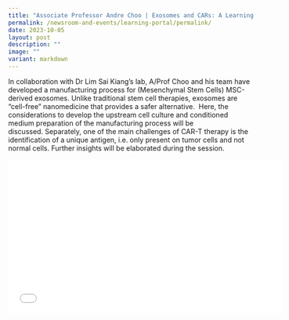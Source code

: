 ```yaml
---
title: "Associate Professor Andre Choo | Exosomes and CARs: A Learning Journey"
permalink: /newsroom-and-events/learning-portal/permalink/
date: 2023-10-05
layout: post
description: ""
image: ""
variant: markdown
---
```



In collaboration with Dr Lim Sai Kiang’s lab, A/Prof Choo and his team have developed a manufacturing process for (Mesenchymal Stem Cells) MSC-derived exosomes.&nbsp;Unlike traditional stem cell therapies, exosomes are “cell-free” nanomedicine that provides a safer alternative.&nbsp; Here, the considerations to develop the upstream cell culture and conditioned medium preparation of the manufacturing process will be discussed.&nbsp;Separately, one of the main challenges of CAR-T therapy is the identification of a unique antigen, i.e. only present on tumor cells and not normal cells.&nbsp;Further insights will be elaborated during the session.

<iframe allowfullscreen="" allow="accelerometer; autoplay; clipboard-write; encrypted-media; gyroscope; picture-in-picture; web-share" frameborder="0" title="YouTube video player" src="[https://www.youtube.com/embed/g50hsAKm-Jo?si=ONWlktRG2SRRZ22e](https://imsva91-ctp.trendmicro.com:443/wis/clicktime/v1/query?url=https%3a%2f%2fwww.youtube.com%2fembed%2fg50hsAKm%2dJo%3fsi%3dONWlktRG2SRRZ22e&amp;umid=A3F70271-09B0-3806-84C3-23680A14C915&amp;auth=6e3fe59570831a389716849e93b5d483c90c3fe4-7afdf5d407d0a778f7a7e8d61f23666139e985f9)" height="315" width="560"></iframe>